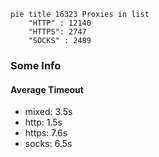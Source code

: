 
```mermaid
pie title 16323 Proxies in list
    "HTTP" : 12140
    "HTTPS": 2747
    "SOCKS" : 2489
```

### Some Info
#### Average Timeout

- mixed: 3.5s
- http: 1.5s
- https: 7.6s
- socks: 6.5s